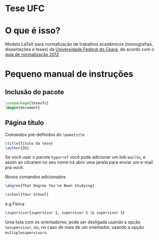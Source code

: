Tese UFC
========

# O que é isso?

Modelo LaTeX para normalização de trabalhos acadêmicos (monografias, dissertações e teses) da [Universidade Federal do Ceará](https://www.ufc.br), de acordo com o [guia de normalização 2012](http://www.biblioteca.ufc.br/images/stories/arquivos/bibliotecauniversitaria/guia_normalizacao_ufc_2012.pdf)

# Pequeno manual de instruções 
## Inclusão do pacote
```latex
\usepackage{teseufc}
\begin{document}
```
## Página título

Comandos pré-definidos do `\maketitle` 
```latex
\title{Título da tese} 
\author{Zé}
```
Se você usar o pacote `hyperref` você pode adicionar um link `mailto`, e assim ao clicarem no seu nome irá abrir uma janela para enviar um e-mail pra você.
	
Novos comandos adicionados 
```latex
\degree{That Degree You've Been Studying} 
```

```latex
\school{Your School} 
```
e.g Física

```latex
\supervisor{supervisor 1, supervisor 2 \& supervisor 3}
```
Uma lista com os orientadores; pode ser desligada usando a opção `nosupervisor`, ou, no caso de mais de um orientador, usando a opção `multiplesupervisors`.

